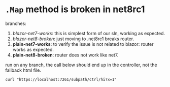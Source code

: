 # `.Map` method is broken in net8rc1

branches:

1. _blazor-net7-works_: this is simplest form of our sln, working as expected.
1. _blazor-net8-broken_: just moving to .net8rc1 breaks router.
1. **plain-net7-works**: to verify the issue is not related to blazor: router works as expected.
1. **plain-net8-broken**: router does not work like net7.

run on any branch, the call below should end up in the controller, not the fallback html file.

```shell
curl "https://localhost:7261/subpath/ctrl/hi?x=1"
```
